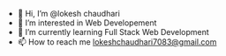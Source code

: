 - 👋 Hi, I’m @lokesh chaudhari
- 👀 I’m interested in Web Developement
- 🌱 I’m currently learning Full Stack Web Development 
- 📫 How to reach me lokeshchaudhari7083@gmail.com

<!---
lokeshch88/lokeshch88 is a ✨ special ✨ repository because its `README.md` (this file) appears on your GitHub profile.
You can click the Preview link to take a look at your changes.
--->
